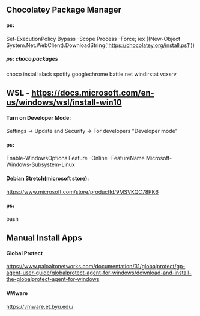 ## Chocolatey Package Manager
#### ps: 

Set-ExecutionPolicy Bypass -Scope Process -Force; iex ((New-Object System.Net.WebClient).DownloadString('https://chocolatey.org/install.ps1'))

##### ps: choco packages

choco install slack spotify googlechrome battle.net windirstat vcxsrv

## WSL - https://docs.microsoft.com/en-us/windows/wsl/install-win10

#### Turn on Developer Mode:

Settings -> Update and Security -> For developers "Developer mode"

#### ps:

Enable-WindowsOptionalFeature -Online -FeatureName Microsoft-Windows-Subsystem-Linux

#### Debian Stretch(microsoft store):

https://www.microsoft.com/store/productId/9MSVKQC78PK6

#### ps:

bash

## Manual Install Apps

#### Global Protect

https://www.paloaltonetworks.com/documentation/31/globalprotect/gp-agent-user-guide/globalprotect-agent-for-windows/download-and-install-the-globalprotect-agent-for-windows

#### VMware

https://vmware.et.byu.edu/
